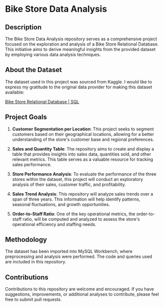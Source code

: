 # Bike Store Data Analysis

## Description

The Bike Store Data Analysis repository serves as a comprehensive project focused on the exploration and analysis of a Bike Store Relational Database. This initiative aims to derive meaningful insights from the provided dataset by employing various data analysis techniques.

## About the Dataset

The dataset used in this project was sourced from Kaggle. I would like to express my gratitude to the original data provider for making this dataset available:

[Bike Store Relational Database | SQL](https://www.kaggle.com/datasets/dillonmyrick/bike-store-sample-database)

## Project Goals

1. **Customer Segmentation per Location**: This project seeks to segment customers based on their geographical locations, allowing for a better understanding of the store's customer base and regional preferences.

2. **Sales and Quantity Table**: The repository aims to create and display a table that provides insights into sales data, quantities sold, and other relevant metrics. This table serves as a valuable resource for tracking sales performance.

3. **Store Performance Analysis**: To evaluate the performance of the three stores within the dataset, this project will conduct an exploratory analysis of their sales, customer traffic, and profitability.

4. **Sales Trend Analysis**: This repository will analyze sales trends over a span of three years. This information will help identify patterns, seasonal fluctuations, and growth opportunities.

5. **Order-to-Staff Ratio**: One of the key operational metrics, the order-to-staff ratio, will be computed and analyzed to assess the store's operational efficiency and staffing needs.

## Methodology

The dataset has been imported into MySQL Workbench, where preprocessing and analysis were performed. The code and queries used are included in this repository.

## Contributions

Contributions to this repository are welcome and encouraged. If you have suggestions, improvements, or additional analyses to contribute, please feel free to submit pull requests.
